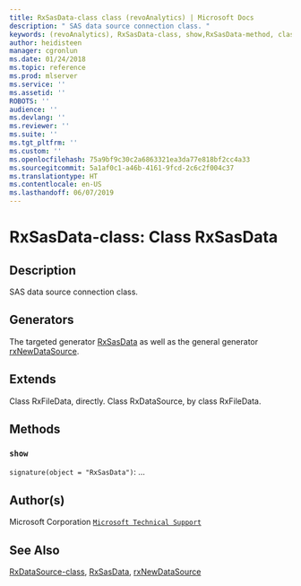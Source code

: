 ```yaml
---
title: RxSasData-class class (revoAnalytics) | Microsoft Docs
description: " SAS data source connection class. "
keywords: (revoAnalytics), RxSasData-class, show,RxSasData-method, classes
author: heidisteen
manager: cgronlun
ms.date: 01/24/2018
ms.topic: reference
ms.prod: mlserver
ms.service: ''
ms.assetid: ''
ROBOTS: ''
audience: ''
ms.devlang: ''
ms.reviewer: ''
ms.suite: ''
ms.tgt_pltfrm: ''
ms.custom: ''
ms.openlocfilehash: 75a9bf9c30c2a6863321ea3da77e818bf2cc4a33
ms.sourcegitcommit: 5a1af0c1-a46b-4161-9fcd-2c6c2f004c37
ms.translationtype: HT
ms.contentlocale: en-US
ms.lasthandoff: 06/07/2019
---
```

 # <a name="rxsasdata-class-class-rxsasdata"></a>RxSasData-class: Class RxSasData 
 ## <a name="description"></a>Description
 
SAS data source connection class.
 
 
 ## <a name="generators"></a>Generators 

 
The targeted generator [RxSasData](RxSasData.md) as well as the general generator [rxNewDataSource](rxNew.md).
 
 ## <a name="extends"></a>Extends 

 
Class RxFileData, directly.
Class RxDataSource, by class RxFileData.
 
 ## <a name="methods"></a>Methods 

 


### `show`
`signature(object = "RxSasData")`: ...



 
 ## <a name="authors"></a>Author(s)
 Microsoft Corporation [`Microsoft Technical Support`](https://go.microsoft.com/fwlink/?LinkID=698556&clcid=0x409)
 
 
 ## <a name="see-also"></a>See Also
 
[RxDataSource-class](RxDataSource-class.md), [RxSasData](RxSasData.md), [rxNewDataSource](rxNew.md)
   
 
